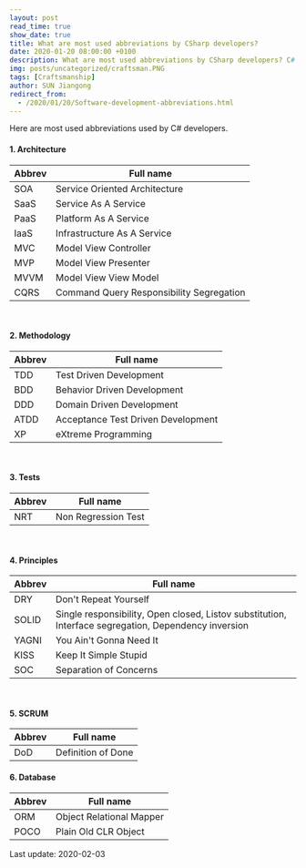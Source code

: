 ```yaml
---
layout: post
read_time: true
show_date: true
title: What are most used abbreviations by CSharp developers?
date: 2020-01-20 08:00:00 +0100
description: What are most used abbreviations by CSharp developers? C#
img: posts/uncategorized/craftsman.PNG
tags: [Craftsmanship]
author: SUN Jiangong
redirect_from:
  - /2020/01/20/Software-development-abbreviations.html
---
```


Here are most used abbreviations used by C# developers.


#### 1. Architecture

| Abbrev | Full name |
| --- | --- |
| SOA | Service Oriented Architecture |
| SaaS | Service As A Service |
| PaaS | Platform As A Service |
| IaaS | Infrastructure As A Service |
| MVC | Model View Controller |
| MVP | Model View Presenter |
| MVVM | Model View View Model |
| CQRS | Command Query Responsibility Segregation |

<!--more-->
<br/>

#### 2. Methodology

| Abbrev | Full name |
| --- | --- |
| TDD | Test Driven Development |
| BDD | Behavior Driven Development |
| DDD | Domain Driven Development |
| ATDD | Acceptance Test Driven Development |
| XP | eXtreme Programming |

<br/>

#### 3. Tests

| Abbrev | Full name |
| --- | --- |
| NRT | Non Regression Test |

<br/>

#### 4. Principles

| Abbrev | Full name |
| --- | --- |
| DRY | Don't Repeat Yourself |
| SOLID | Single responsibility, Open closed, Listov substitution, Interface segregation, Dependency inversion |
| YAGNI | You Ain't Gonna Need It |
| KISS | Keep It Simple Stupid |
| SOC | Separation of Concerns |

<br/>

#### 5. SCRUM

| Abbrev | Full name |
| --- | --- |
| DoD | Definition of Done |

#### 6. Database

| Abbrev | Full name |
| --- | --- |
| ORM | Object Relational Mapper |
| POCO | Plain Old CLR Object |



Last update: 2020-02-03